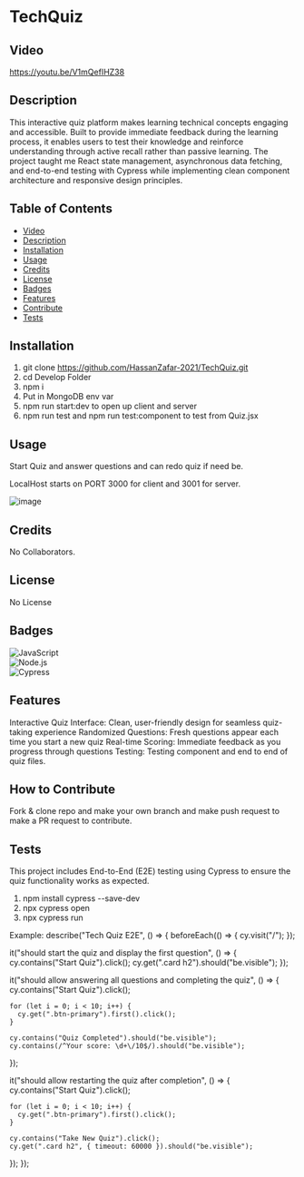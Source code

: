 # TechQuiz

## Video

https://youtu.be/V1mQefIHZ38

## Description

This interactive quiz platform makes learning technical concepts engaging and accessible. Built to provide immediate feedback during the learning process, it enables users to test their knowledge and reinforce understanding through active recall rather than passive learning. The project taught me React state management, asynchronous data fetching, and end-to-end testing with Cypress while implementing clean component architecture and responsive design principles.

## Table of Contents

- [Video](#video)
- [Description](#description)
- [Installation](#installation)
- [Usage](#usage)
- [Credits](#credits)
- [License](#license)
- [Badges](#badges)
- [Features](#features)
- [Contribute](#how-to-contribute)
- [Tests](#tests)

## Installation

1. git clone https://github.com/HassanZafar-2021/TechQuiz.git
2. cd Develop Folder
3. npm i
4. Put in MongoDB env var
5. npm run start:dev to open up client and server
6. npm run test and npm run test:component to test from Quiz.jsx

## Usage

Start Quiz and answer questions and can redo quiz if need be.

LocalHost starts on PORT 3000 for client and 3001 for server.

![image](https://github.com/user-attachments/assets/b40d50de-57a6-462d-9be5-892b756f9f7c)


## Credits

No Collaborators.

## License

No License

## Badges

![JavaScript](https://img.shields.io/badge/JavaScript-F7DF1E?style=for-the-badge&logo=javascript&logoColor=black)  
![Node.js](https://img.shields.io/badge/Node.js-339933?style=for-the-badge&logo=nodedotjs&logoColor=white)  
![Cypress](https://img.shields.io/badge/Cypress-17202C?style=for-the-badge&logo=cypress&logoColor=white)

## Features

Interactive Quiz Interface: Clean, user-friendly design for seamless quiz-taking experience
Randomized Questions: Fresh questions appear each time you start a new quiz
Real-time Scoring: Immediate feedback as you progress through questions
Testing: Testing component and end to end of quiz files.

## How to Contribute

Fork & clone repo and make your own branch and make push request to make a PR request to contribute.

## Tests

This project includes End-to-End (E2E) testing using Cypress to ensure the quiz functionality works as expected.

1. npm install cypress --save-dev
2. npx cypress open
3. npx cypress run

Example: describe("Tech Quiz E2E", () => {
beforeEach(() => {
cy.visit("/");
});

it("should start the quiz and display the first question", () => {
cy.contains("Start Quiz").click();
cy.get(".card h2").should("be.visible");
});

it("should allow answering all questions and completing the quiz", () => {
cy.contains("Start Quiz").click();

    for (let i = 0; i < 10; i++) {
      cy.get(".btn-primary").first().click();
    }

    cy.contains("Quiz Completed").should("be.visible");
    cy.contains(/^Your score: \d+\/10$/).should("be.visible");

});

it("should allow restarting the quiz after completion", () => {
cy.contains("Start Quiz").click();

    for (let i = 0; i < 10; i++) {
      cy.get(".btn-primary").first().click();
    }

    cy.contains("Take New Quiz").click();
    cy.get(".card h2", { timeout: 60000 }).should("be.visible");

});
});
